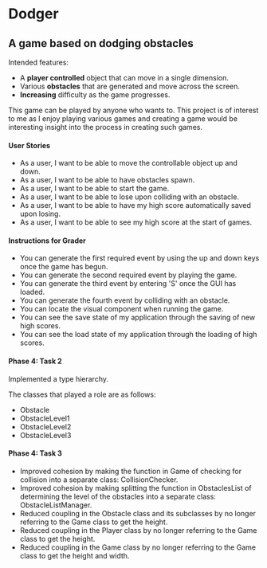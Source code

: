 # Dodger

## A game based on dodging obstacles 

Intended features:
- A **player controlled** object that can move in a single dimension.
- Various **obstacles** that are generated and move across the screen. 
- **Increasing** difficulty as the game progresses. 

This game can be played by anyone who wants to. This project is of interest to me as I enjoy playing various games and
creating a game would be interesting insight into the process in creating such games.

#### User Stories
- As a user, I want to be able to move the controllable object up and down.
- As a user, I want to be able to have obstacles spawn.
- As a user, I want to be able to start the game.
- As a user, I want to be able to lose upon colliding with an obstacle.
- As a user, I want to be able to have my high score automatically saved upon losing.
- As a user, I want to be able to see my high score at the start of games. 

#### Instructions for Grader
- You can generate the first required event by using the up and down keys once the game has begun.
- You can generate the second required event by playing the game.
- You can generate the third event by entering 'S' once the GUI has loaded.
- You can generate the fourth event by colliding with an obstacle. 
- You can locate the visual component when running the game.
- You can see the save state of my application through the saving of new high scores. 
- You can see the load state of my application through the loading of high scores. 

#### Phase 4: Task 2

Implemented a type hierarchy.

The classes that played a role are as follows:
- Obstacle
- ObstacleLevel1
- ObstacleLevel2
- ObstacleLevel3

#### Phase 4: Task 3

- Improved cohesion by making the function in Game of checking for collision into a separate class: CollisionChecker. 
- Improved cohesion by making splitting the function in ObstaclesList of determining the level of the obstacles into a separate class: ObstacleListManager. 
- Reduced coupling in the Obstacle class and its subclasses by no longer referring to the Game class to get the height.
- Reduced coupling in the Player class by no longer referring to the Game class to get the height.  
- Reduced coupling in the Game class by no longer referring to the Game class to get the height and width.  